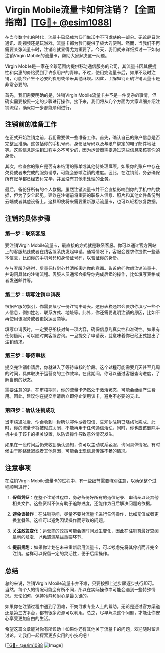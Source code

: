 # Virgin Mobile流量卡如何注销？【全面指南】[[TG💪+ @esim1088](https://t.me/s/esim1088)]

在当今数字化的时代，流量卡已经成为我们生活中不可或缺的一部分。无论是日常通讯、刷视频还是玩游戏，流量卡都为我们提供了极大的便利。然而，当我们不再需要某张流量卡时，注销它就显得尤为重要了。今天，我们就来详细探讨一下如何注销Virgin Mobile的流量卡，帮助大家解决这一问题。

Virgin Mobile是一家在全球范围内提供移动通信服务的公司，其流量卡因其便捷性和实惠的价格受到了许多用户的青睐。不过，使用完流量卡后，如果不及时注销，可能会产生不必要的费用或带来其他麻烦。因此，了解如何正确注销流量卡是非常必要的。

首先，我们需要明确的是，注销Virgin Mobile流量卡并不是一件复杂的事情，但确实需要按照一定的步骤进行操作。接下来，我们将从几个方面为大家详细介绍注销流程，确保每一步都能顺利进行。

## 注销前的准备工作

在正式开始注销之前，我们需要做一些准备工作。首先，确认自己的账户信息是否完整且准确。这包括你的手机号码、身份证号码以及与账户绑定的电子邮件地址等。这些信息是注销过程中必不可少的，因为运营商需要通过这些信息来核实你的身份。

其次，检查你的账户是否有未结清的账单或其他待处理事项。如果你的账户中存在欠费或者未完成的服务请求，可能会影响注销的进度。因此，在注销前，务必确保所有账单都已经支付完毕，并且没有其他未处理的业务。

最后，备份好所有的个人数据。虽然注销流量卡并不会直接影响到你的手机中的数据，但为了安全起见，建议在注销前将重要的联系人信息、照片和其他文件备份到云端或者其他设备上。这样即使将来需要重新激活流量卡，也可以轻松恢复数据。

## 注销的具体步骤

### 第一步：联系客服

要注销Virgin Mobile流量卡，最直接的方式就是联系客服。你可以通过官方网站上的客服热线或者在线客服系统发起申请。通常情况下，客服会要求你提供一些基本信息，比如你的手机号码和身份证号码，以验证你的身份。

在与客服沟通时，尽量保持耐心并清晰表达你的意图。告诉他们你想注销流量卡，并询问具体的注销流程。客服人员通常会指导你完成后续的操作，比如填写表格或者发送邮件等。

### 第二步：填写注销申请表

根据客服的指引，你需要填写一份注销申请表。这份表格通常会要求你填写一些个人信息，例如姓名、联系方式、地址等。此外，你还需要说明注销的原因，比如不再使用该服务或者更换运营商等。

填写申请表时，一定要仔细核对每一项内容，确保信息的真实性和准确性。如果有任何疑问，可以随时向客服咨询。一旦提交了申请表，就意味着你已经正式提出了注销请求。

### 第三步：等待审核

提交完注销申请后，你就进入了等待审核的阶段。这个过程可能需要几天甚至几周的时间，具体取决于运营商的工作效率。在此期间，你可以通过客服查询进度，了解当前的状态。

需要注意的是，在审核期间，你的流量卡仍然处于激活状态，可能会继续产生费用。因此，建议你在提交申请后立即停止使用该卡，避免不必要的支出。

### 第四步：确认注销成功

当审核通过后，你会收到一封确认邮件或者短信，告知你注销已经成功完成。此时，你的流量卡将被彻底关闭，不能再用于任何通信活动。同时，你也应该删除手机中关于该卡的相关设置，以防误操作导致意外情况发生。

如果在一段时间后仍未收到确认通知，你可以主动联系客服，询问具体情况。有时候由于网络延迟或者其他原因，可能会出现信息传递不畅的情况。

## 注意事项

在注销Virgin Mobile流量卡的过程中，有一些细节需要特别注意，以确保整个过程顺利进行：

1. **保留凭证**：在整个注销过程中，务必备份好所有的通信记录、申请表以及其他相关文件。这些资料不仅有助于追踪进度，还能作为日后解决问题的依据。

2. **避免误操作**：在注销期间，尽量不要对流量卡进行任何操作，比如充值或者更换套餐等。这样可以避免因误操作而导致的问题。

3. **关注政策变化**：运营商的政策可能会随时间发生变化，因此在注销前最好查阅最新的规定，以免遗漏某些重要环节。

4. **提前规划**：如果你计划在未来重新启用流量卡，可以考虑先将其停机而非完全注销。这样可以保留一定的灵活性，便于后续操作。

## 总结

总的来说，注销Virgin Mobile流量卡并不难，只要按照上述步骤逐步执行即可。当然，每个人的情况可能会有所不同，所以在实际操作中可能会遇到一些特殊情况。无论如何，保持冷静和耐心是最关键的。

如果你在注销过程中遇到了困难，不妨寻求专业人士的帮助。无论是通过官方渠道还是第三方平台，都有很多资源可以利用。总之，尽早解决这个问题，才能让你安心享受更加自由的生活。

希望这篇文章能对你有所帮助！如果你还有其他关于流量卡的问题，欢迎随时留言讨论。让我们一起探索更多实用的小技巧吧！

[[TG💪+ @esim1088](https://t.me/s/esim1088) ![Image](https://i.postimg.cc/4NQfJmqS/Snipaste-2025-05-13-00-14-12.png)]